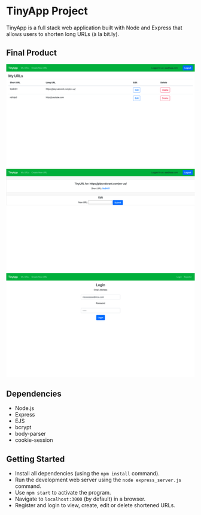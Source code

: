 # TinyApp Project

TinyApp is a full stack web application built with Node and Express that allows users to shorten long URLs (à la bit.ly).

## Final Product

!["Screenshot of URLs page"](https://github.com/wawwen1/tinyapp/blob/master/docs/urls-page.png?raw=true)
!["Screenshot of short URL page"](https://github.com/wawwen1/tinyapp/blob/master/docs/shorturl-page.png?raw=true)
!["Screenshot of login page"](https://github.com/wawwen1/tinyapp/blob/master/docs/login-page.png?raw=true)

## Dependencies

- Node.js
- Express
- EJS
- bcrypt
- body-parser
- cookie-session


## Getting Started

- Install all dependencies (using the `npm install` command).
- Run the development web server using the `node express_server.js` command.
- Use `npm start` to activate the program.
- Navigate to `localhost:3000` (by default) in a browser.
- Register and login to view, create, edit or delete shortened URLs.